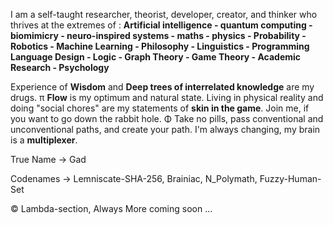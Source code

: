 I am a self-taught researcher, theorist, developer, creator, and thinker who thrives at the extremes of :
**Artificial intelligence - quantum computing - biomimicry - neuro-inspired systems - maths - physics - Probability - Robotics - Machine Learning - Philosophy - Linguistics - Programming Language Design - Logic - Graph Theory - Game Theory - Academic Research - Psychology**

Experience of **Wisdom** and **Deep trees of interrelated knowledge** are my drugs. π **Flow** is my optimum and natural state. Living in physical reality and doing "social chores" are my statements of **skin in the game**. Join me, if you want to go down the rabbit hole. Φ Take no pills, pass conventional and unconventional paths, and create your path. I'm always changing, my brain is a **multiplexer**.

True Name → Gad 

Codenames → Lemniscate-SHA-256, Brainiac, N_Polymath, Fuzzy-Human-Set

© Lambda-section, Always More coming soon ...

